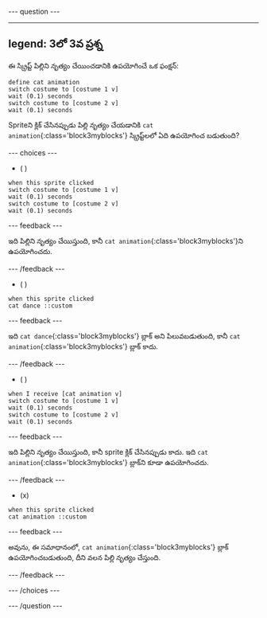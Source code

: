 
--- question ---

---
legend: 3లో 3వ ప్రశ్న
---

ఈ స్క్రిప్ట్ పిల్లిని నృత్యం చేయించడానికి ఉపయోగించే ఒక ఫంక్షన్:

```blocks3
define cat animation
switch costume to [costume 1 v]
wait (0.1) seconds
switch costume to [costume 2 v]
wait (0.1) seconds
```

Spriteని క్లిక్ చేసినప్పుడు పిల్లి నృత్యం చేయడానికి `cat animation`{:class='block3myblocks'} స్క్రిప్ట్‌లలో ఏది ఉపయోగించ బడుతుంది?

--- choices ---

- ( )

```blocks3
when this sprite clicked
switch costume to [costume 1 v]
wait (0.1) seconds
switch costume to [costume 2 v]
wait (0.1) seconds
```

  --- feedback ---

  ఇది పిల్లిని నృత్యం చేయిస్తుంది, కానీ `cat animation`{:class='block3myblocks'}ని ఉపయోగించదు.

  --- /feedback ---

- ( )

```blocks3
when this sprite clicked
cat dance ::custom
```

  --- feedback ---

  ఇది `cat dance`{:class='block3myblocks'} బ్లాక్ అని పిలువబడుతుంది, కానీ `cat animation`{:class='block3myblocks'} బ్లాక్ కాదు.

  --- /feedback ---

- ( )

```blocks3
when I receive [cat animation v]
switch costume to [costume 1 v]
wait (0.1) seconds
switch costume to [costume 2 v]
wait (0.1) seconds
```

  --- feedback ---

  ఇది పిల్లిని నృత్యం చేయిస్తుంది, కానీ sprite క్లిక్ చేసినప్పుడు కాదు. ఇది `cat animation`{:class='block3myblocks'} బ్లాక్‌ని కూడా ఉపయోగించదు.

  --- /feedback ---

- (x)

```blocks3
when this sprite clicked
cat animation ::custom
```

  --- feedback ---

అవును, ఈ సమాధానంలో, `cat animation`{:class='block3myblocks'} బ్లాక్ ఉపయోగించబడుతుంది, దీని వలన పిల్లి నృత్యం చేస్తుంది.

  --- /feedback ---

--- /choices ---

--- /question ---
